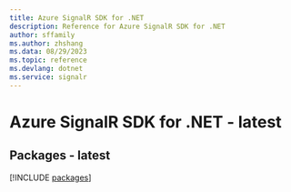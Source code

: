```yaml
---
title: Azure SignalR SDK for .NET
description: Reference for Azure SignalR SDK for .NET
author: sffamily
ms.author: zhshang
ms.data: 08/29/2023
ms.topic: reference
ms.devlang: dotnet
ms.service: signalr
---
```

# Azure SignalR SDK for .NET - latest
## Packages - latest
[!INCLUDE [packages](signalr-index.md)]